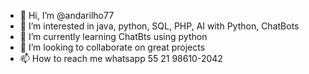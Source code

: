 - 👋 Hi, I’m @andarilho77
- 👀 I’m interested in java, python, SQL, PHP, AI with Python, ChatBots
- 🌱 I’m currently learning ChatBts using python
- 💞️ I’m looking to collaborate on great projects
- 📫 How to reach me whatsapp 55 21 98610-2042

<!---
andarilho77/andarilho77 is a ✨ special ✨ repository because its `README.md` (this file) appears on your GitHub profile.
You can click the Preview link to take a look at your changes.
--->
